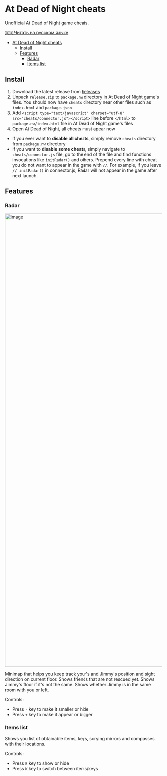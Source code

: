 # At Dead of Night cheats

Unofficial At Dead of Night game cheats.

[🇷🇺 Читать на русском языке](./README_ru.md)

- [At Dead of Night cheats](#at-dead-of-night-cheats)
  - [Install](#install)
  - [Features](#features)
    - [Radar](#radar)
    - [Items list](#items-list)

## Install

1. Download the latest release from [Releases](https://github.com/AtDeadOfNight/cheats/releases)
2. Unpack `release.zip` to `package.nw` directory in At Dead of Night game's files. You should now have `cheats` directory near other files such as `index.html` and `package.json`
3. Add `<script type="text/javascript" charset="utf-8" src="cheats/connector.js"></script>` line before `</html>` to `package.nw/index.html` file in At Dead of Night game's files
4. Open At Dead of Night, all cheats must apear now
- If you ever want to **disable all cheats**, simply remove `cheats` directory from `package.nw` directory
- If you want to **disable some cheats**, simply navigate to `cheats/connector.js` file, go to the end of the file and find functions invocations like `initRadar()` and others. Prepend every line with cheat you do not want to appear in the game with `//`. For example, if you leave `// initRadar()` in connector.js, Radar will not appear in the game after next launch.

## Features

### Radar

<img width="1452" alt="image" src="https://github.com/AtDeadOfNight/cheats/assets/59040542/2b732440-cf95-458b-bd5a-61c7e6401738">

Minimap that helps you keep track your's and Jimmy's position and sight direction on current floor. Shows friends that are not rescued yet. Shows Jimmy's floor if it's not the same. Shows whether Jimmy is in the same room with you or left.

Controls:
- Press `-` key to make it smaller or hide
- Press `+` key to make it appear or bigger

### Items list

Shows you list of obtainable items, keys, scrying mirrors and compasses with their locations.

Controls: 
- Press `E` key to show or hide
- Press `K` key to switch between items/keys